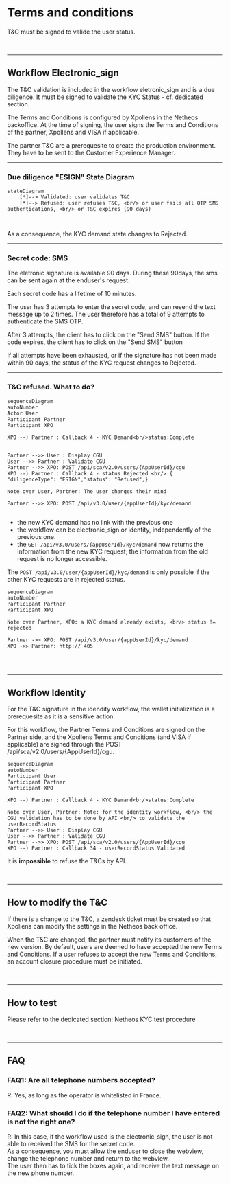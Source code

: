 # Terms and conditions

T&C must be signed to valide the user status.

 <br/>

***

## Workflow Electronic_sign
The T&C validation is included in the workflow eletronic_sign and is a due diligence.
It must be signed to validate the KYC Status - cf. dedicated section.

The Terms and Conditions is configured by Xpollens in the Netheos backoffice. At the time of signing, the user signs the Terms and Conditions of the partner, Xpollens and VISA if applicable.

The partner T&C are a prerequesite to create the production environment. They have to be sent to the Customer Experience Manager.

  

* * *

### Due diligence "ESIGN" State Diagram

```mermaid
stateDiagram
    [*]--> Validated: user validates T&C
    [*]--> Refused: user refuses T&C, <br/> or user fails all OTP SMS authentications, <br/> or T&C expires (90 days)



```

As a consequence, the KYC demand state changes to Rejected.

  

* * *

### Secret code: SMS
The eletronic signature is available 90 days. During these 90days, the sms can be sent again at the enduser's request.

Each secret code has a lifetime of 10 minutes.

The user has 3 attempts to enter the secret code, and can resend the text message up to 2 times. The user therefore has a total of 9 attempts to authenticate the SMS OTP.

After 3 attempts, the client has to click on the "Send SMS" button.
If the code expires,  the client has to click on the "Send SMS" button	

If all attempts have been exhausted, or if the signature has not been made within 90 days, the status of the KYC request changes to Rejected.

  
* * *

### T&C refused. What to do?

```mermaid
sequenceDiagram
autoNumber
Actor User
Participant Partner
Participant XPO

XPO --) Partner : Callback 4 - KYC Demand<br/>status:Complete 


Partner -->> User : Display CGU
User -->> Partner : Validate CGU
Partner -->> XPO: POST /api/sca/v2.0/users/{AppUserId}/cgu
XPO --) Partner : Callback 4 - status Rejected <br/> {                "diligenceType": "ESIGN","status": "Refused",}

Note over User, Partner: The user changes their mind

Partner -->> XPO: POST /api/v3.0/user/{appUserId}/kyc/demand


```

- the new KYC demand has no link with the previous one
- the workflow can be electronic_sign or identity, independently of the previous one.
- the `GET /api/v3.0/users/{appUserId}/kyc/demand` now returns the information from the new KYC request; the information from the old request is no longer accessible.

The `POST /api/v3.0/user/{appUserId}/kyc/demand` is only possible if the other KYC requests are in rejected status.

```mermaid
sequenceDiagram
autoNumber
Participant Partner
Participant XPO

Note over Partner, XPO: a KYC demand already exists, <br/> status != rejected

Partner ->> XPO: POST /api/v3.0/user/{appUserId}/kyc/demand
XPO ->> Partner: http:// 405


```

<br/>

***
## Workflow Identity

For the T&C signature in the idendity workflow, the wallet initialization is a prerequesite as it is a sensitive action.

For this workflow, the Partner Terms and Conditions are signed on the Partner side, and the Xpollens Terms and Conditions (and VISA if applicable) are signed through the POST /api/sca/v2.0/users/{AppUserId}/cgu.

```mermaid
sequenceDiagram
autoNumber
Participant User
Participant Partner
Participant XPO

XPO --) Partner : Callback 4 - KYC Demand<br/>status:Complete 

Note over User, Partner: Note: for the identity workflow, <br/> the CGU validation has to be done by API <br/> to validate the userRecordStatus
Partner -->> User : Display CGU
User -->> Partner : Validate CGU
Partner -->> XPO: POST /api/sca/v2.0/users/{AppUserId}/cgu
XPO --) Partner : Callback 34 - userRecordStatus Validated

```

It is **impossible** to refuse the T&Cs by API.

 <br/>

***

## How to modify the T&C

If there is a change to the T&C, a zendesk ticket must be created so that Xpollens can modify the settings in the Netheos back office.

When the T&C are changed, the partner must notify its customers of the new version. By default, users are deemed to have accepted the new Terms and Conditions. If a user refuses to accept the new Terms and Conditions, an account closure procedure must be initiated.

<br/>

***
## How to test
Please refer to the dedicated section: Netheos KYC test procedure

<br/>

***
## FAQ
### FAQ1: Are all telephone numbers accepted? 
R: Yes, as long as the operator is whitelisted in France.

### FAQ2: What should I do if the telephone number I have entered is not the right one?

R: In this case, if the workflow used is the electronic_sign, the user is not able to received the SMS for the secret code.  
As a consequence, you must allow the enduser to close the webview, change the telephone number and return to the webview.  
The user then has to tick the boxes again, and receive the text message on the new phone number.
